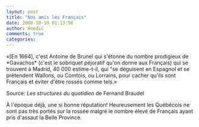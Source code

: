 ```yaml
---
layout: post
title: "Nos amis les Français"
date: 2008-10-19 01:13:58
author: Hoedic
comments: true
categories: 
---
```



<div class="citation">«[En 1664], c'est Antoine de Brunel qui s'étonne du nombre prodigieux de *Gavachos* (c'est le sobriquet péjoratif qu'on donne aux Français) qui se trouvent à Madrid, 40 000 estime-t-il, qui "se déguisent en Espagnol et se prétendent Wallons, ou Comtois, ou Lorrains, pour cacher qu'ils sont Français et éviter d'être rossés comme tels.»

Source: *Les structures du quotidien* de Fernand Braudel</div>


À l'époque déjà, une si bonne réputation! Heureusement les Québécois ne sont pas très portés sur la rossée malgré le nombre élevé de Français ayant pris d'assaut la Belle Province.